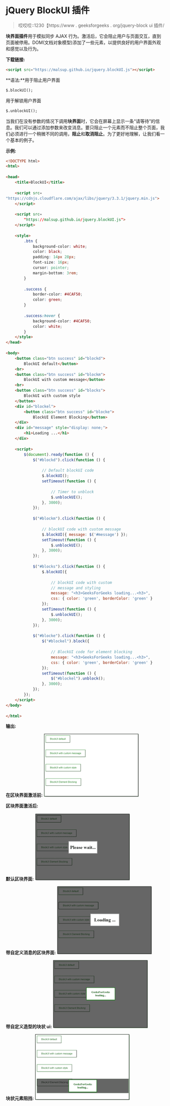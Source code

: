 # jQuery BlockUI 插件

> 哎哎哎::1230【https://www . geeksforgeeks . org/jquery-block ui 插件/

**块界面插件**用于模拟同步 AJAX 行为。激活后，它会阻止用户与页面交互，直到页面被停用。DOM(文档对象模型)添加了一些元素，以提供良好的用户界面外观和感觉以及行为。

**下载链接:**

```html
<script src="https://malsup.github.io/jquery.blockUI.js"></script>

```

**语法:**用于阻止用户界面

```html
$.blockUI(); 

```

用于解锁用户界面

```html
$.unblockUI(); 

```

当我们在没有参数的情况下调用**块界面**时，它会在屏幕上显示一条“请等待”的信息。我们可以通过添加参数来改变消息。要只阻止一个元素而不阻止整个页面，我们必须进行一个稍微不同的调用，**阻止**和**取消阻止**。为了更好地理解，让我们看一个基本的例子。

**示例:**

```html
<!DOCTYPE html>
<html>

<head>
    <title>BlockUI</title>

    <script src=
"https://cdnjs.cloudflare.com/ajax/libs/jquery/3.3.1/jquery.min.js">
    </script>

    <script src=
        "https://malsup.github.io/jquery.blockUI.js">
    </script>

    <style>
        .btn {
            background-color: white;
            color: black;
            padding: 14px 28px;
            font-size: 16px;
            cursor: pointer;
            margin-bottom: 3rem;
        }

        .success {
            border-color: #4CAF50;
            color: green;
        }

        .success:hover {
            background-color: #4CAF50;
            color: white;
        }
    </style>
</head>

<body>
    <button class="btn success" id="blockd">
        BlockUI default</button>
    <br>
    <button class="btn success" id="blockm">
        BlockUI with custom message</button>
    <br>
    <button class="btn success" id="blocks">
        BlockUI with custom style
    </button>
    <div id="blockel">
        <button class="btn success" id="blocke">
            BlockUI Element Blocking</button>
    </div>
    <div id="message" style="display: none;">
        <h1>Loading ...</h1>
    </div>

    <script>
        $(document).ready(function () {
            $("#blockd").click(function () {

                // Default blockUI code
                $.blockUI();
                setTimeout(function () {

                    // Timer to unblock    
                    $.unblockUI();
                }, 3000);
            });

            $("#blockm").click(function () {

                // blockUI code with custom message
                $.blockUI({ message: $('#message') });
                setTimeout(function () {
                    $.unblockUI();
                }, 3000);
            });

            $("#blocks").click(function () {
                $.blockUI({

                    // blockUI code with custom 
                    // message and styling
                    message: "<h3>GeeksForGeeks loading...<h3>",
                    css: { color: 'green', borderColor: 'green' }
                });
                setTimeout(function () {
                    $.unblockUI();
                }, 3000);
            });

            $("#blocke").click(function () {
                $("#blockel").block({

                    // BlockUI code for element blocking
                    message: "<h3>GeeksForGeeks loading...<h3>",
                    css: { color: 'green', borderColor: 'green' }
                });
                setTimeout(function () {
                    $("#blockel").unblock();
                }, 3000);
            });
        });
    </script>
</body>

</html>
```

**输出:**

**在区块界面激活前:**
![](img/ad102377b423543c2811330741cb534a.png)

**区块界面激活后:**

**默认区块界面:**
![](img/628b8ecbf1e21efd817ad91873f682da.png)

**带自定义消息的区块界面:**
![](img/bead9c97413e6f1d4cd6a483c738db07.png)

**带自定义造型的块状 ui:**
![](img/8f9a5739d24ff4d57d3aabed0398786b.png)

**块状元素阻挡:**
![](img/e34f3c16805f6795227f5b41037d8fdf.png)